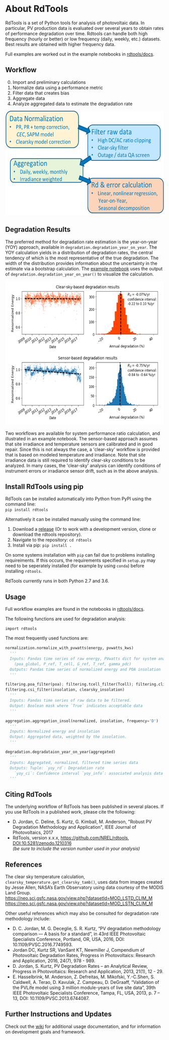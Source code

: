 # About RdTools

RdTools is a set of Python tools for analysis of photovoltaic data.
In particular, PV production data is evaluated over several years
to obtain rates of performance degradation over time. Rdtools can
handle both high frequency (hourly or better) or low frequency (daily, weekly, etc.)
datasets. Best results are obtained with higher frequency data.

Full examples are worked out in the example notebooks in [rdtools/docs](./docs/degradation_example.ipynb).

## Workflow

0. Import and preliminary calculations
1. Normalize data using a performance metric
2. Filter data that creates bias
3. Aggregate data
4. Analyze aggregated data to estimate the degradation rate


<img src="./screenshots/Workflow1.png" width="600" height="331" alt="RdTools Workflow"/>

## Degradation Results

The preferred method for degradation rate estimation is the year-on-year (YOY) approach,
available in `degradation.degradation_year_on_year`. The YOY calculation yields in a distribution
of degradation rates, the central tendency of which is the most representative of the true
degradation. The width of the distribution provides information about the uncertainty in the
estimate via a bootstrap calculation. The [example notebook](./docs/degradation_example.ipynb) uses the output of `degradation.degradation_year_on_year()`
to visualize the calculation.

<img src="./screenshots/Clearsky_result.png" width="600" height="456" alt="RdTools Result"/>


Two workflows are available for system performance ratio calculation, and illustrated in an example notebook. 
The sensor-based approach assumes that site irradiance and temperature sensors are calibrated and in good repair.
Since this is not always the case, a 'clear-sky' workflow is provided that is based on
modeled temperature and irradiance.  Note that site irradiance data is still required to identify
clear-sky conditions to be analyzed.  In many cases, the 'clear-sky' analysis can identify conditions
of instrument errors or irradiance sensor drift, such as in the above analysis.


## Install RdTools using pip

RdTools can be installed automatically into Python from PyPI using the command line:  
`pip install rdtools`

Alternatively it can be installed manually using the command line:  

1. Download a [release](https://github.com/NREL/rdtools/releases) (Or to work with a development version, clone or download the rdtools repository).
2. Navigate to the repository: `cd rdtools`
3. Install via pip: `pip install .`

On some systems installation with `pip` can fail due to problems installing requireiments. If this occurs, the requirements specified in `setup.py` may need to be seperately installed (for example by using `conda`) before installing `rdtools`.

RdTools currently runs in both Python 2.7 and 3.6.

## Usage


Full workflow examples are found in the notebooks in [rdtools/docs](./docs/degradation_example.ipynb).

The following functions are used for degradation analysis:

```
import rdtools
```

The most frequently used functions are:

```Python
normalization.normalize_with_pvwatts(energy, pvwatts_kws)
  '''
  Inputs: Pandas time series of raw energy, PVwatts dict for system analysis 
    (poa_global, P_ref, T_cell, G_ref, T_ref, gamma_pdc)
  Outputs: Pandas time series of normalized energy and POA insolation
  '''
```

```Python
filtering.poa_filter(poa); filtering.tcell_filter(Tcell); filtering.clip_filter(power); 
filtering.csi_filter(insolation, clearsky_insolation)
  '''
  Inputs: Pandas time series of raw data to be filtered.
  Output: Boolean mask where `True` indicates acceptable data
  '''
```

```Python
aggregation.aggregation_insol(normalized, insolation, frequency='D')
  '''
  Inputs: Normalized energy and insolation
  Output: Aggregated data, weighted by the insolation.
  '''
```

```Python
degradation.degradataion_year_on_year(aggregated)
  '''
  Inputs: Aggregated, normalized, filtered time series data
  Outputs: Tuple: `yoy_rd`: Degradation rate 
    `yoy_ci`: Confidence interval `yoy_info`: associated analysis data
  '''
```

## Citing RdTools

The underlying workflow of RdTools has been published in several places.  If you use RdTools in a published work, please cite the following:

  - D. Jordan, C. Deline, S. Kurtz, G. Kimball, M. Anderson, "Robust PV Degradation Methodology and Application",
  IEEE Journal of Photovoltaics, 2017
  - RdTools, version x.x.x, https://github.com/NREL/rdtools, [DOI:10.5281/zenodo.1210316](https://doi.org/10.5281/zenodo.1210316)  
  *(be sure to include the version number used in your analysis)*


  
## References
The clear sky temperature calculation, `clearsky_temperature.get_clearsky_tamb()`, uses data
from images created by Jesse Allen, NASA’s Earth Observatory using data courtesy of the MODIS Land Group.  
https://neo.sci.gsfc.nasa.gov/view.php?datasetId=MOD_LSTD_CLIM_M  
https://neo.sci.gsfc.nasa.gov/view.php?datasetId=MOD_LSTN_CLIM_M

Other useful references which may also be consulted for degradation rate methodology include:

  - D. C. Jordan, M. G. Deceglie, S. R. Kurtz, “PV degradation methodology comparison — A basis for a standard”, in 43rd IEEE Photovoltaic Specialists Conference, Portland, OR, USA, 2016, DOI: 10.1109/PVSC.2016.7749593.
  - Jordan DC, Kurtz SR, VanSant KT, Newmiller J, Compendium of Photovoltaic Degradation Rates, Progress in Photovoltaics: Research and Application, 2016, 24(7), 978 - 989.
  - D. Jordan, S. Kurtz, PV Degradation Rates – an Analytical Review, Progress in Photovoltaics: Research and Application, 2013, 21(1), 12 - 29.
  - E. Hasselbrink, M. Anderson, Z. Defreitas, M. Mikofski, Y.-C.Shen, S. Caldwell, A. Terao, D. Kavulak, Z. Campeau, D. DeGraaff, “Validation of the PVLife model using 3 million module-years of live site data”, 39th IEEE Photovoltaic Specialists Conference, Tampa, FL, USA, 2013, p. 7 – 13, DOI: 10.1109/PVSC.2013.6744087.

## Further Instructions and Updates

Check out the [wiki](https://github.com/NREL/rdtools/wiki) for additional usage documentation, and for information on development goals and framework.

